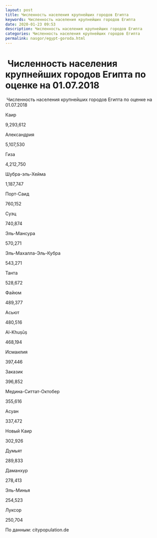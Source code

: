 ```yaml
---
layout: post
title: Численность населения крупнейших городов Египта
keywords: Численность населения крупнейших городов Египта
date: 2020-01-23 09:53
description: Численность населения крупнейших городов Египта
categories: Численность населения крупнейших городов Египта
permalink: nasgor/egypt-goroda.html
---
```


#  Численность населения крупнейших городов Египта по оценке на 01.07.2018



 Численность населения крупнейших городов Египта по оценке на 01.07.2018













Каир


9,293,612






Александрия


5,107,530






Гиза


4,212,750






Шубра-эль-Хейма


1,187,747






Порт-Саид


760,152






Суэц


740,874






Эль-Мансура


570,271






Эль-Махалла-Эль-Кубра


543,271






Танта


528,672






Файюм


489,377






Асьют


480,516






Al-Khuṣūṣ


468,194






Исмаилия


397,446






Заказик


396,852






Медина-Ситтат-Октобер


355,616






Асуан


337,472






Новый Каир


302,926






Думьят


289,833






Даманхур


278,413






Эль-Минья


254,523






Луксор


250,704









По данным: citypopulation.de


			
		
